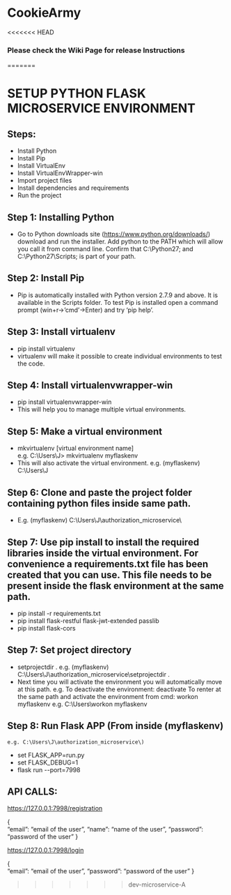 # CookieArmy
<<<<<<< HEAD

### Please check the Wiki Page for release Instructions
=======
# SETUP PYTHON FLASK MICROSERVICE ENVIRONMENT


## Steps: 
*	Install Python
*	Install Pip
*	Install VirtualEnv
*	Install VirtualEnvWrapper-win
*	Import project files
*	Install dependencies and requirements
*	Run the project

## Step 1: Installing Python
*	Go to Python downloads site (https://www.python.org/downloads/) download and run the installer. Add python to the PATH  which will allow you call it from command line. Confirm that C:\Python27; and C:\Python27\Scripts; is part of your path.

## Step 2: Install Pip
*	Pip is automatically installed with Python version 2.7.9 and above. It is available in the Scripts folder. To test Pip is installed open a command prompt (win+r->’cmd’->Enter) and try ‘pip help’.

## Step 3: Install virtualenv
*	pip install virtualenv
*	virtualenv will make it possible to create individual environments to test the code.

## Step 4: Install virtualenvwrapper-win
*	pip install virtualenvwrapper-win
*	This will help you to manage multiple virtual environments.

## Step 5: Make a virtual environment
*	mkvirtualenv [virtual environment name]       
e.g.  C:\Users\J> mkvirtualenv myflaskenv
*	This will also activate the virtual environment.
e.g. (myflaskenv) C:\Users\J

## Step 6: Clone and paste the project folder containing python files inside same path.
*	E.g. (myflaskenv) C:\Users\J\authorization_microservice\

## Step 7: Use pip install to install the required libraries inside the virtual environment. For convenience a   requirements.txt file has been created that you can use. This file needs to be present inside the flask environment at the same path.
*	pip install -r requirements.txt
*	pip install flask-restful flask-jwt-extended passlib 
*	pip install flask-cors

## Step 7: Set project directory
*	setprojectdir .
e.g. (myflaskenv) C:\Users\J\authorization_microservice\setprojectdir .
*	Next time you will activate the environment you will automatically move at this path.
e.g. To deactivate the environment: deactivate
       To renter at the same path and activate the environment from cmd: workon myflaskenv
       e.g. C:\Users\workon myflaskenv

## Step 8: Run Flask APP (From inside (myflaskenv) 
    e.g. C:\Users\J\authorization_microservice\)

*	set FLASK_APP=run.py
*	set FLASK_DEBUG=1
*	flask run --port=7998

## API CALLS:

https://127.0.0.1:7998/registration

{     
“email”: “email of the user”,
“name”: “name of the user”,
“password”: “password of the user”
}


https://127.0.0.1:7998/login

{     
“email”: “email of the user”,
“password”: “password of the user”
}
>>>>>>> dev-microservice-A
